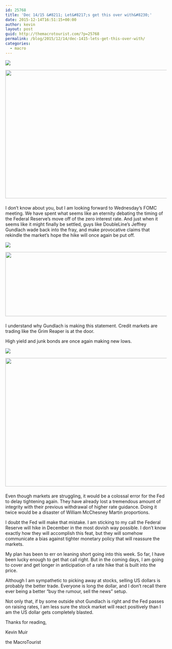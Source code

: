 ```yaml
---
id: 25768
title: 'Dec 14/15 &#8211; Let&#8217;s get this over with&#8230;'
date: 2015-12-14T16:51:15+00:00
author: kevin
layout: post
guid: http://themacrotourist.com/?p=25768
permalink: /blog/2015/12/14/dec-1415-lets-get-this-over-with/
categories:
  - macro
---
```


  <img src="http://themacrotourist.com/pictures/SquirrelDec1415.png"><img class="size-full wp-image-14271" style="padding-top: 1.0em;padding-bottom: 0.5em;" style="margin:30px auto;display:block;" src="http://themacrotourist.com/pictures/SquirrelDec1415.png" width="600" height="400">

I don&#8217;t know about you, but I am looking forward to Wednesday&#8217;s FOMC meeting. We have spent what seems like an eternity debating the timing of the Federal Reserve&#8217;s move off of the zero interest rate. And just when it seems like it might finally be settled, guys like DoubleLine&#8217;s Jeffrey Gundlach wade back into the fray, and make provocative claims that rekindle the market&#8217;s hope the hike will once again be put off.


  <img src="http://themacrotourist.com/pictures/JeffDec1415.png"><img class="size-full wp-image-14271" style="padding-top: 1.0em;padding-bottom: 0.5em;" style="margin:30px auto;display:block;" src="http://themacrotourist.com/pictures/JeffDec1415.png" width="600" height="200">

I understand why Gundlach is making this statement. Credit markets are trading like the Grim Reaper is at the door.

High yield and junk bonds are once again making new lows.


  <img src="http://themacrotourist.com/pictures/JNKDec1415.png"><img class="size-full wp-image-14271" style="padding-top: 1.0em;padding-bottom: 0.5em;" style="margin:30px auto;display:block;" src="http://themacrotourist.com/pictures/JNKDec1415.png" width="600" height="400">

Even though markets are struggling, it would be a colossal error for the Fed to delay tightening again. They have already lost a tremendous amount of integrity with their previous withdrawal of higher rate guidance. Doing it twice would be a disaster of William McChesney Martin proportions.

I doubt the Fed will make that mistake. I am sticking to my call the Federal Reserve will hike in December in the most dovish way possible. I don&#8217;t know exactly how they will accomplish this feat, but they will somehow communicate a bias against tighter monetary policy that will reassure the markets.

My plan has been to err on leaning short going into this week. So far, I have been lucky enough to get that call right. But in the coming days, I am going to cover and get longer in anticipation of a rate hike that is built into the price. 

Although I am sympathetic to picking away at stocks, selling US dollars is probably the better trade. Everyone is long the dollar, and I don&#8217;t recall there ever being a better &#8220;buy the rumour, sell the news&#8221; setup. 

Not only that, if by some outside shot Gundlach is right and the Fed passes on raising rates, I am less sure the stock market will react positively than I am the US dollar gets completely blasted.

Thanks for reading,
  
Kevin Muir
  
the MacroTourist